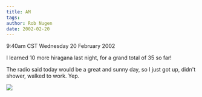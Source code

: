 ```yaml
---
title: AM
tags: 
author: Rob Nugen
date: 2002-02-20
---
```


<title></title>
<p class=date>9:40am CST Wednesday 20 February 2002</p>

<p>I learned 10 more hiragana last night, for a grand total of 35 so far!</p>

<p>The radio said today would be a great and sunny day, so I just got
up, didn't shower, walked to work.  Yep.</p>

<p><img src='/images/rob/wL-ROB.gif'/></p>


